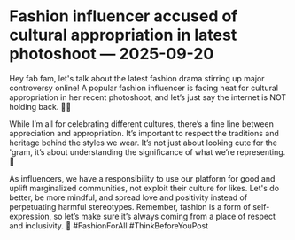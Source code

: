 # Fashion influencer accused of cultural appropriation in latest photoshoot — 2025-09-20

Hey fab fam, let's talk about the latest fashion drama stirring up major controversy online! A popular fashion influencer is facing heat for cultural appropriation in her recent photoshoot, and let’s just say the internet is NOT holding back. 🙅‍♀️

While I’m all for celebrating different cultures, there’s a fine line between appreciation and appropriation. It’s important to respect the traditions and heritage behind the styles we wear. It’s not just about looking cute for the 'gram, it’s about understanding the significance of what we’re representing.👗

As influencers, we have a responsibility to use our platform for good and uplift marginalized communities, not exploit their culture for likes. Let's do better, be more mindful, and spread love and positivity instead of perpetuating harmful stereotypes. Remember, fashion is a form of self-expression, so let’s make sure it’s always coming from a place of respect and inclusivity. 💖 #FashionForAll #ThinkBeforeYouPost